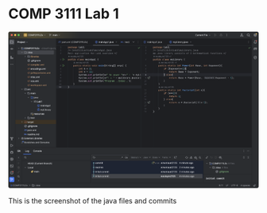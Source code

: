 # COMP 3111 Lab 1

![alt text](src/main/resources/screenshot.png)

This is the screenshot of the java files and commits